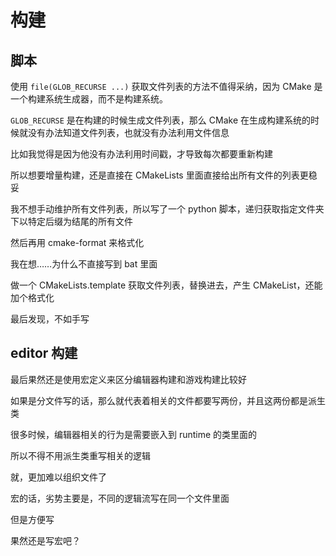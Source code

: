 # 构建

## 脚本

使用 `file(GLOB_RECURSE ...)` 获取文件列表的方法不值得采纳，因为 CMake 是一个构建系统生成器，而不是构建系统。

`GLOB_RECURSE` 是在构建的时候生成文件列表，那么 CMake 在生成构建系统的时候就没有办法知道文件列表，也就没有办法利用文件信息

比如我觉得是因为他没有办法利用时间戳，才导致每次都要重新构建

所以想要增量构建，还是直接在 CMakeLists 里面直接给出所有文件的列表更稳妥

我不想手动维护所有文件列表，所以写了一个 python 脚本，递归获取指定文件夹下以特定后缀为结尾的所有文件

然后再用 cmake-format 来格式化

我在想……为什么不直接写到 bat 里面

做一个 CMakeLists.template 获取文件列表，替换进去，产生 CMakeList，还能加个格式化

最后发现，不如手写

## editor 构建

最后果然还是使用宏定义来区分编辑器构建和游戏构建比较好

如果是分文件写的话，那么就代表着相关的文件都要写两份，并且这两份都是派生类

很多时候，编辑器相关的行为是需要嵌入到 runtime 的类里面的

所以不得不用派生类重写相关的逻辑

就，更加难以组织文件了

宏的话，劣势主要是，不同的逻辑流写在同一个文件里面

但是方便写

果然还是写宏吧？

